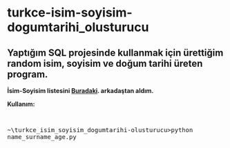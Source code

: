 # turkce-isim-soyisim-dogumtarihi_olusturucu
## Yaptığım SQL projesinde kullanmak için ürettiğim random isim, soyisim ve doğum tarihi üreten program.

**İsim-Soyisim listesini [Buradaki](https://github.com/emrekgn). arkadaştan aldım.**


<b>Kullanım: </b>
	<pre><p>	~\turkce_isim_soyisim_dogumtarihi-olusturucu>python name_surname_age.py </p></pre>
  
  
